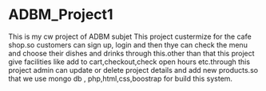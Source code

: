 # ADBM_Project1
This is my cw project of ADBM subjet
This project custermize for the cafe shop.so customers can sign up, login and then thye can check the menu and choose their dishes and drinks through this.other than that this project give facilities like add to cart,checkout,check open hours etc.through this project admin can update or delete  project details and add new products.so that we use mongo db , php,html,css,boostrap for build this system.
 
